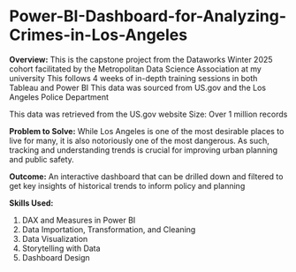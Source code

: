 # Power-BI-Dashboard-for-Analyzing-Crimes-in-Los-Angeles

**Overview:**
This is the capstone project from the Dataworks Winter 2025 cohort facilitated
by the Metropolitan Data Science Association at my university
This follows 4 weeks of in-depth training sessions in both Tableau and Power BI
This data was sourced from US.gov and the Los Angeles Police Department

This data was retrieved from the US.gov website
Size: Over 1 million records

**Problem to Solve:**
While Los Angeles is one of the most desirable places to live for many, it is also
notoriously one of the most dangerous. As such, tracking and understanding
trends is crucial for improving urban planning and public safety.

**Outcome:**
An interactive dashboard that can be drilled down and filtered to get key
insights of historical trends to inform policy and planning

**Skills Used:**
1. DAX and Measures in Power BI
2. Data Importation, Transformation, and Cleaning
3. Data Visualization
4. Storytelling with Data
5. Dashboard Design
